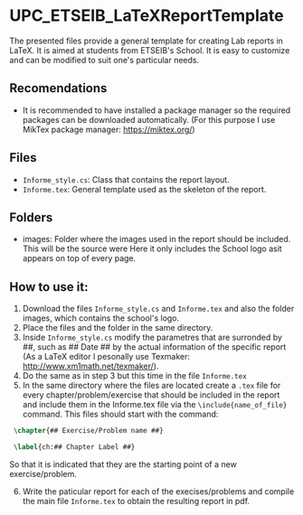 # UPC_ETSEIB_LaTeXReportTemplate

The presented files provide a general template for creating Lab reports in LaTeX. It is aimed at students from ETSEIB's School.
It is easy to customize and can be modified to suit one's particular needs.

## Recomendations
- It is recommended to have installed a package manager so the required packages can be downloaded automatically. (For this purpose I use MikTex package manager: https://miktex.org/)

## Files
- ```Informe_style.cs```: Class that contains the report layout.
- ```Informe.tex```: General template used as the skeleton of the report.

## Folders
- images: Folder where the images used in the report should be included. This will be the source were  Here it only includes the School logo asit appears on top of every page.

## How to use it:
1. Download the files ```Informe_style.cs``` and ```Informe.tex``` and also the folder images, which contains the school's logo.
2. Place the files and the folder in the same directory.
3. Inside ```Informe_style.cs``` modify the parametres that are surronded by ##, such as ## Date ## by the actual information of the specific report (As a LaTeX editor I pesonally use Texmaker: http://www.xm1math.net/texmaker/).
4. Do the same as in step 3 but this time in the file ```Informe.tex```
5. In the same directory where the files are located create a ```.tex``` file for every chapter/problem/exercise that should be included in the report and include them in the Informe.tex file via the ```\include{name_of_file}``` command. This files should start with the command:

 ``` latex
  \chapter{## Exercise/Problem name ##}
 
  \label{ch:## Chapter Label ##}
 ```
 So that it is indicated that they are the starting point of a new exercise/problem.

6. Write the paticular report for each of the execises/problems and compile the main file ```Informe.tex``` to obtain the resulting report in pdf. 
